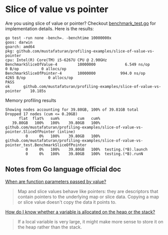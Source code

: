 # Slice of value vs pointer

Are you using slice of value or pointer? Checkout [benchmark_test.go](./benchmark_test.go) for implementation details. Here is the results:

```
go test -run none -bench=. -benchtime 10000000x
goos: darwin
goarch: amd64
pkg: github.com/mustafaturan/profiling-examples/slice-of-value-vs-pointer
cpu: Intel(R) Core(TM) i5-6267U CPU @ 2.90GHz
BenchmarkSliceOfValue-4     	10000000	         6.549 ns/op	       0 B/op	       0 allocs/op
BenchmarkSliceOfPointer-4   	10000000	       994.0 ns/op	    4265 B/op	       0 allocs/op
PASS
ok  	github.com/mustafaturan/profiling-examples/slice-of-value-vs-pointer	10.185s
```

Memory profiling results
```
Showing nodes accounting for 39.80GB, 100% of 39.81GB total
Dropped 17 nodes (cum <= 0.20GB)
      flat  flat%   sum%        cum   cum%
   39.80GB   100%   100%    39.80GB   100%  github.com/mustafaturan/profiling-examples/slice-of-value-vs-pointer.SliceOfPointer (inline)
         0     0%   100%    39.80GB   100%  github.com/mustafaturan/profiling-examples/slice-of-value-vs-pointer_test.BenchmarkSliceOfPointer
         0     0%   100%    39.80GB   100%  testing.(*B).launch
         0     0%   100%    39.80GB   100%  testing.(*B).runN
```

## Notes from Go language official doc

[When are function parameters passed by value?](https://golang.org/doc/faq#pass_by_value)

> Map and slice values behave like pointers: they are descriptors that contain pointers to the underlying map or slice data. Copying a map or slice value doesn't copy the data it points to.

[How do I know whether a variable is allocated on the heap or the stack?](https://golang.org/doc/faq#stack_or_heap)

> If a local variable is very large, it might make more sense to store it on the heap rather than the stack.
